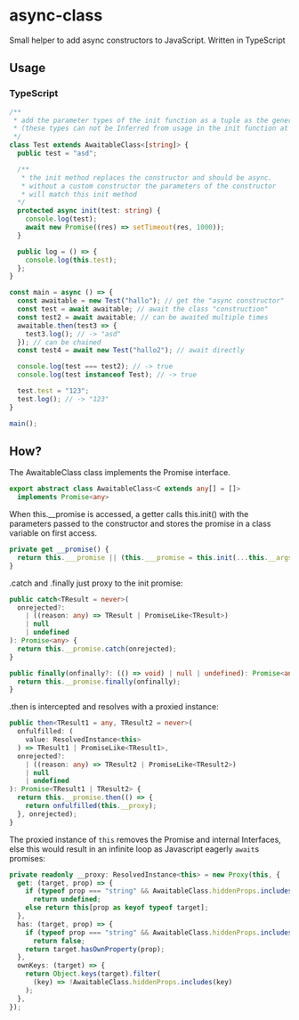 # async-class

Small helper to add async constructors to JavaScript. Written in TypeScript

## Usage
### TypeScript
```ts
/**
 * add the parameter types of the init function as a tuple as the generic for AwaitableClass.
 * (these types can not be Inferred from usage in the init function at the moment)
 */
class Test extends AwaitableClass<[string]> {
  public test = "asd";

  /** 
   * the init method replaces the constructor and should be async.
   * without a custom constructor the parameters of the constructor 
   * will match this init method
  */
  protected async init(test: string) {
    console.log(test);
    await new Promise((res) => setTimeout(res, 1000));
  }

  public log = () => {
    console.log(this.test);
  };
}

const main = async () => {
  const awaitable = new Test("hallo"); // get the "async constructor"
  const test = await awaitable; // await the class "construction"
  const test2 = await awaitable; // can be awaited multiple times
  awaitable.then(test3 => {
    test3.log(); // -> "asd"
  }); // can be chained
  const test4 = await new Test("hallo2"); // await directly

  console.log(test === test2); // -> true
  console.log(test instanceof Test); // -> true

  test.test = "123";
  test.log(); // -> "123"
}

main();
```

## How?
The AwaitableClass class implements the Promise interface. 
```ts 
export abstract class AwaitableClass<C extends any[] = []>
  implements Promise<any> 
```
When this.__promise is accessed, a getter calls this.init() with the parameters passed to the constructor and stores the promise in a class variable on first access. 
```ts
private get __promise() {
  return this.___promise || (this.___promise = this.init(...this.__args));
}
```
.catch and .finally just proxy to the init promise:
```ts
public catch<TResult = never>(
  onrejected?:
    | ((reason: any) => TResult | PromiseLike<TResult>)
    | null
    | undefined
): Promise<any> {
  return this.__promise.catch(onrejected);
}

public finally(onfinally?: (() => void) | null | undefined): Promise<any> {
  return this.__promise.finally(onfinally);
}
```
.then is intercepted and resolves with a proxied instance:
```ts
public then<TResult1 = any, TResult2 = never>(
  onfulfilled: (
    value: ResolvedInstance<this>
  ) => TResult1 | PromiseLike<TResult1>,
  onrejected?:
    | ((reason: any) => TResult2 | PromiseLike<TResult2>)
    | null
    | undefined
): Promise<TResult1 | TResult2> {
  return this.__promise.then(() => {
    return onfulfilled(this.__proxy);
  }, onrejected);
}
```
The proxied instance of `this` removes the Promise and internal Interfaces, else this would result in an infinite loop as Javascript eagerly `await`s promises:
```ts
private readonly __proxy: ResolvedInstance<this> = new Proxy(this, {
  get: (target, prop) => {
    if (typeof prop === "string" && AwaitableClass.hiddenProps.includes(prop))
      return undefined;
    else return this[prop as keyof typeof target];
  },
  has: (target, prop) => {
    if (typeof prop === "string" && AwaitableClass.hiddenProps.includes(prop))
      return false;
    return target.hasOwnProperty(prop);
  },
  ownKeys: (target) => {
    return Object.keys(target).filter(
      (key) => !AwaitableClass.hiddenProps.includes(key)
    );
  },
});
```